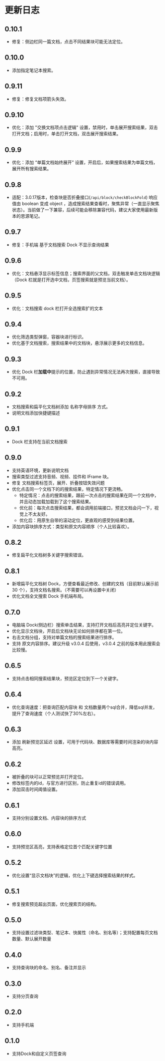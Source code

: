 # 更新日志

## 0.10.1
* 修复：侧边栏同一篇文档，点击不同结果块可能无法定位。

## 0.10.0
* 添加指定笔记本搜索。

## 0.9.11
* 修复：修复文档项箭头失效。

## 0.9.10
* 优化：添加 "交换文档项点击逻辑" 设置，禁用时，单击展开搜索结果，双击打开文档；启用时，单击打开文档，双击展开搜索结果。


## 0.9.9
* 优化：添加 “单篇文档始终展开” 设置，开启后，如果搜索结果为单篇文档，展开所有搜索结果。


## 0.9.8
* 适配：3.0.17版本，检查块是否折叠接口(`/api/block/checkBlockFold`) 响应值由 boolean 变成 object ，造成搜索结果查看时，聚焦异常（一直显示聚焦状态）。当前做了一下兼容，后续可能会移除兼容代码，建议大家使用最新版本的思源笔记。

## 0.9.7
* 修复：手机端 基于文档搜索 Dock 不显示查询结果

## 0.9.6
* 优化：文档悬浮显示标签信息；搜索界面的父文档，双击触发单击文档块逻辑（Dock 栏就是打开选中文档，页签搜索就是预览当前文档）。

## 0.9.5
* 优化：文档搜索 dock 栏打开全选搜索扩的文本


## 0.9.4
* 优化筛选类型弹窗，容器块进行标识。
* 优化基于文档搜索，搜索结果中的文档块，悬浮展示更多的文档信息。

## 0.9.3
* 优化 Dock 栏**加载中**提示的位置，防止遇到异常情况无法再次搜索，直接导致不可用。

## 0.9.2
* 文档搜索和扁平化文档树添加 名称字母排序 方式。
* 说明文档添加快捷键描述

## 0.9.1
* Dock 栏支持在当前文档搜索

## 0.9.0
* 支持英语环境，更新说明文档
* 搜索类型过滤支持音频、视频、挂件和 IFrame 块。
* 修复 文档搜索标签页，展开、折叠按钮失效问题
* 优化点击同一个文档下的的搜索结果，特定情况下更流畅。
  * 特定情况：点击的搜索结果，跟前一次点击的搜索结果在同一个文档中，并且动态加载加载到了这个搜索结果。
  * 优化前：每次点击搜索结果，都会调用前端接口，预览文档会闪一下，视觉上不太友好。
  * 优化后：用原生自带的滚动定位，更直观的感受到结果位置。
* 添加内容块排序方式：类型和原文内容顺序（个人比较喜欢）。

## 0.8.2
* 修复扁平化文档树多关键字搜索错误。 

## 0.8.1
* 新增扁平化文档树 Dock，方便查看最近修改、创建的文档（目前默认展示前 30 个），支持文档名搜索。（不需要可以再设置中关闭）
* 优化文档全文搜索 Dock 手机端布局。

## 0.7.0
* 电脑端 Dock(侧边栏）搜索单击结果，支持打开文档后高亮并定位关键字。
* 优化显示文档块，开启后文档块无论如何排序都在第一位。
* 右击文档分组，支持对单篇文档的搜索结果进行排序。
* 支持 原文内容排序。建议升级 v3.0.4 后使用，v3.0.4 之前的版本用此搜索会比较慢。

## 0.6.5
* 支持点击相同搜索结果块，预览区定位到下一个关键字。

## 0.6.4
* 优化查询速度：把查询匹配内容块 和 文档数量两个sql合并，降低sql并发，提升了查询速度（个人测试快了30%左右）。

## 0.6.3
* 添加 刷新预览区延迟 设置，可用于代码块、数据库等需要时间渲染的块内容高亮。

## 0.6.2
* 被折叠的块可以正常预览并打开定位。
* 修改标签内的id，与官方进行区别，防止重复id的错误调用。
* 添加双击时间阈值设置。

## 0.6.1
* 支持分别设置文档、内容块的排序方式

## 0.6.0
* 支持预览区高亮，支持表格定位首个匹配关键字位置

## 0.5.2
* 优化设置“显示文档块”的逻辑，优化上下键选择搜索结果的样式。

## 0.5.1
* 修复搜索预览超出页面，优化搜索页的结构。

## 0.5.0
* 支持设置过滤块类型、笔记本、快属性（命名、别名等）；支持配置每页文档数量、默认展开数量

## 0.4.0
* 支持查询块的命名、别名、备注并显示

## 0.3.0
* 支持分页查询

## 0.2.0
* 支持手机端

## 0.1.0
* 支持Dock和自定义页签查询